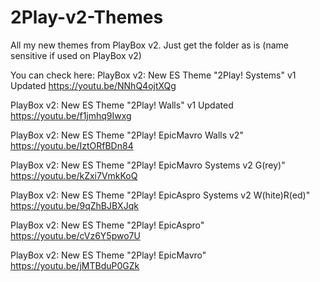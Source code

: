 # 2Play-v2-Themes
All my new themes from PlayBox v2. Just get the folder as is (name sensitive if used on PlayBox v2)

You can check here:
PlayBox v2: New ES Theme "2Play! Systems" v1 Updated
https://youtu.be/NNhQ4ojtXQg

PlayBox v2: New ES Theme "2Play! Walls" v1 Updated
https://youtu.be/f1jmhq9Iwxg

PlayBox v2: New ES Theme "2Play! EpicMavro Walls v2" 
https://youtu.be/IztORfBDn84

PlayBox v2: New ES Theme "2Play! EpicMavro Systems v2 G(rey)"
https://youtu.be/kZxi7VmkKoQ

PlayBox v2: New ES Theme "2Play! EpicAspro Systems v2 W(hite)R(ed)"
https://youtu.be/9qZhBJBXJqk

PlayBox v2: New ES Theme "2Play! EpicAspro"
https://youtu.be/cVz6Y5pwo7U

PlayBox v2: New ES Theme "2Play! EpicMavro"
https://youtu.be/jMTBduP0GZk
